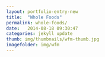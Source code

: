 ```yaml
---
layout: portfolio-entry-new
title:  "Whole Foods"
permalink: whole-foods/
date:   2014-08-18 09:30:47
categories: jekyll update
thumb: img/thumbnails/wfm-thumb.jpg
imagefolder: img/wfm
---
```

